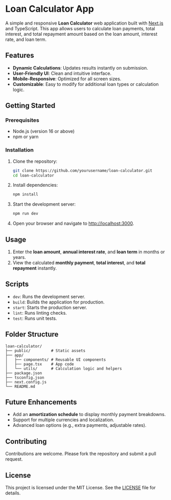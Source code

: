 # Loan Calculator App

A simple and responsive **Loan Calculator** web application built with [Next.js](https://nextjs.org/) and TypeScript. This app allows users to calculate loan payments, total interest, and total repayment amount based on the loan amount, interest rate, and loan term.

## Features

- **Dynamic Calculations**: Updates results instantly on submission.
- **User-Friendly UI**: Clean and intuitive interface.
- **Mobile-Responsive**: Optimized for all screen sizes.
- **Customizable**: Easy to modify for additional loan types or calculation logic.

## Getting Started

### Prerequisites

- Node.js (version 16 or above)
- npm or yarn

### Installation

1. Clone the repository:
   ```bash
   git clone https://github.com/yourusername/loan-calculator.git
   cd loan-calculator
   ```

2. Install dependencies:
   ```bash
   npm install
   ```

3. Start the development server:
   ```bash
   npm run dev
   ```

4. Open your browser and navigate to [http://localhost:3000](http://localhost:3000).

## Usage

1. Enter the **loan amount**, **annual interest rate**, and **loan term** in months or years.
2. View the calculated **monthly payment**, **total interest**, and **total repayment** instantly.

## Scripts

- `dev`: Runs the development server.
- `build`: Builds the application for production.
- `start`: Starts the production server.
- `lint`: Runs linting checks.
- `test`: Runs unit tests.

## Folder Structure

```
loan-calculator/
├── public/         # Static assets
├── app/
│   ├── components/ # Reusable UI components
│   ├── page.tsx    # App code
│   └── utils/      # Calculation logic and helpers
├── package.json
├── tsconfig.json
├── next.config.js
└── README.md
```

## Future Enhancements

- Add an **amortization schedule** to display monthly payment breakdowns.
- Support for multiple currencies and localization.
- Advanced loan options (e.g., extra payments, adjustable rates).

## Contributing

Contributions are welcome. Please fork the repository and submit a pull request.

## License

This project is licensed under the MIT License. See the [LICENSE](LICENSE) file for details. 